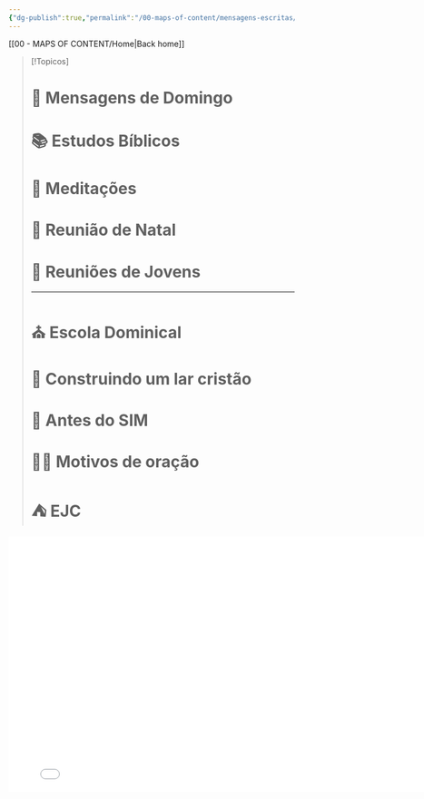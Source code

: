 ```yaml
---
{"dg-publish":true,"permalink":"/00-maps-of-content/mensagens-escritas/","noteIcon":""}
---
```


[[00 - MAPS OF CONTENT/Home\|Back home]]
> [!Topicos]
> # 📜 Mensagens de Domingo
> # 📚 Estudos Bíblicos
> # 📄 Meditações
> # 🎄 Reunião de Natal
> # 👥 Reuniões de Jovens
>
> ---
>
> # ⛪️ Escola Dominical
> # 🏡 Construindo um lar cristão
> # 💍 Antes do SIM
> # 🙏🏻 Motivos de oração
> # ⛺️ EJC

<iframe src="Attachments/Minha apresentação/index.html" width="800" height="450" frameborder="0" allowfullscreen></iframe>
